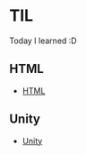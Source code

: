 # TIL
Today I learned :D

## HTML
* [HTML](https://github.com/MingDa-Ni/TIL/blob/main/HTML/HTML.md)

## Unity
* [Unity](https://github.com/MingDa-Ni/TIL/blob/main/Unity/Unity.md)